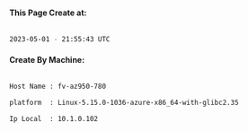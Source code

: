 
   
#### This Page Create at:

```bash

2023-05-01 - 21:55:43 UTC

```

#### Create By Machine:

```bash

Host Name : fv-az950-780

platform  : Linux-5.15.0-1036-azure-x86_64-with-glibc2.35

Ip Local  : 10.1.0.102

```

